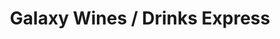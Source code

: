 ---
title: "Galaxy Wines / Drinks Express"
url: /birmingham/galaxy-wines-drinks-express/
shop: alcohol
---